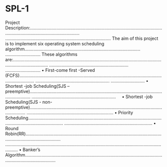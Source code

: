 # SPL-1

Project Description:....................................................................................................................................................................
....................................................................................
The aim of this project is to implement six operating system scheduling algorithm............................................................................................
............................
These algorithms are:........................................................................................................................................................
............................................................... ............................
    • First-come first -Served (FCFS)........................................................................................................................................
    ........................................................... ...........................
    • Shortest -job Scheduling(SJS – preemptive).............................................................................................................................
    ................................................................... 
    • Shortest -job Scheduling(SJS - non-preemptive).........................................................................................................................
.....................................................................
    • Priority Scheduling........................................................................................................................................................
......................................................................
    • Round Robin(RR)........................................................................................................................................................
......................................................................................................................................
    • Banker’s Algorithm.....................................................................................................................................................
